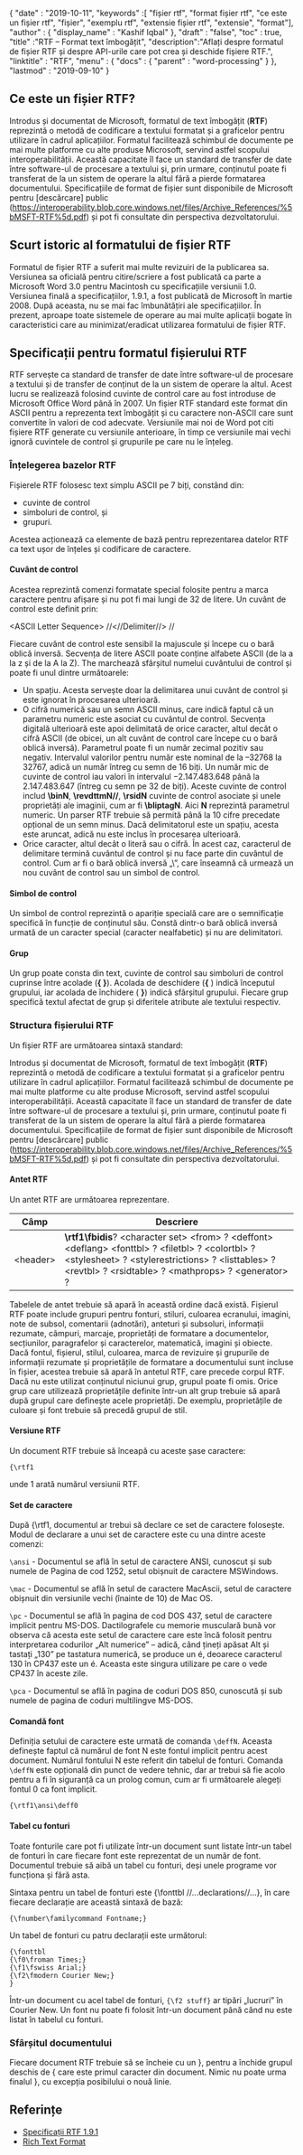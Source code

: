 {
  "date" : "2019-10-11",
  "keywords" :[ "fișier rtf", "format fișier rtf", "ce este un fișier rtf", "fișier", "exemplu rtf", "extensie fișier rtf", "extensie", "format"],
  "author" : {
    "display_name" : "Kashif Iqbal"
},
  "draft" : "false",
  "toc" : true,
  "title" :"RTF – Format text îmbogățit",
  "description":"Aflați despre formatul de fișier RTF și despre API-urile care pot crea și deschide fișiere RTF.",
  "linktitle" : "RTF",
  "menu" : {
    "docs" : {
      "parent" : "word-processing"
}
},
  "lastmod" : "2019-09-10"
}

## Ce este un fișier RTF?

Introdus și documentat de Microsoft, formatul de text îmbogățit (**RTF**) reprezintă o metodă de codificare a textului formatat și a graficelor pentru utilizare în cadrul aplicațiilor. Formatul facilitează schimbul de documente pe mai multe platforme cu alte produse Microsoft, servind astfel scopului interoperabilității. Această capacitate îl face un standard de transfer de date între software-ul de procesare a textului și, prin urmare, conținutul poate fi transferat de la un sistem de operare la altul fără a pierde formatarea documentului. Specificațiile de format de fișier sunt disponibile de Microsoft pentru [descărcare] public (https://interoperability.blob.core.windows.net/files/Archive_References/%5bMSFT-RTF%5d.pdf) și pot fi consultate din perspectiva dezvoltatorului.

## Scurt istoric al formatului de fișier RTF ##

Formatul de fișier RTF a suferit mai multe revizuiri de la publicarea sa. Versiunea sa oficială pentru citire/scriere a fost publicată ca parte a Microsoft Word 3.0 pentru Macintosh cu specificațiile versiunii 1.0. Versiunea finală a specificațiilor, 1.9.1, a fost publicată de Microsoft în martie 2008. După aceasta, nu se mai fac îmbunătățiri ale specificațiilor. În prezent, aproape toate sistemele de operare au mai multe aplicații bogate în caracteristici care au minimizat/eradicat utilizarea formatului de fișier RTF.

## Specificații pentru formatul fișierului RTF ##

RTF servește ca standard de transfer de date între software-ul de procesare a textului și de transfer de conținut de la un sistem de operare la altul. Acest lucru se realizează folosind cuvinte de control care au fost introduse de Microsoft Office Word până în 2007. Un fișier RTF standard este format din ASCII pentru a reprezenta text îmbogățit și cu caractere non-ASCII care sunt convertite în valori de cod adecvate. Versiunile mai noi de Word pot citi fișiere RTF generate cu versiunile anterioare, în timp ce versiunile mai vechi ignoră cuvintele de control și grupurile pe care nu le înțeleg.

### Înțelegerea bazelor RTF ###

Fișierele RTF folosesc text simplu ASCII pe 7 biți, constând din:

* cuvinte de control
* simboluri de control, și
* grupuri.

Acestea acționează ca elemente de bază pentru reprezentarea datelor RTF ca text ușor de înțeles și codificare de caractere.

#### Cuvânt de control ####

Acestea reprezintă comenzi formatate special folosite pentru a marca caractere pentru afișare și nu pot fi mai lungi de 32 de litere. Un cuvânt de control este definit prin:

\<ASCII Letter Sequence> //<//Delimiter//> //

Fiecare cuvânt de control este sensibil la majuscule și începe cu o bară oblică inversă. Secvența de litere ASCII poate conține alfabete ASCII (de la a la z și de la A la Z). The<Delimite> marchează sfârșitul numelui cuvântului de control și poate fi unul dintre următoarele:

* Un spațiu. Acesta servește doar la delimitarea unui cuvânt de control și este ignorat în procesarea ulterioară.
* O cifră numerică sau un semn ASCII minus, care indică faptul că un parametru numeric este asociat cu cuvântul de control. Secvența digitală ulterioară este apoi delimitată de orice caracter, altul decât o cifră ASCII (de obicei, un alt cuvânt de control care începe cu o bară oblică inversă). Parametrul poate fi un număr zecimal pozitiv sau negativ. Intervalul valorilor pentru număr este nominal de la –32768 la 32767, adică un număr întreg cu semn de 16 biți. Un număr mic de cuvinte de control iau valori în intervalul‌ −2.147.483.648 până la 2.147.483.647 (întreg cu semn pe 32 de biți). Aceste cuvinte de control includ **\binN**, **\revdttmN//**, **\rsidN** cuvinte de control asociate și unele proprietăți ale imaginii, cum ar fi **\bliptagN**. Aici **N** reprezintă parametrul numeric. Un parser RTF trebuie să permită până la 10 cifre precedate opțional de un semn minus. Dacă delimitatorul este un spațiu, acesta este aruncat, adică nu este inclus în procesarea ulterioară.
* Orice caracter, altul decât o literă sau o cifră. În acest caz, caracterul de delimitare termină cuvântul de control și nu face parte din cuvântul de control. Cum ar fi o bară oblică inversă „\”, care înseamnă că urmează un nou cuvânt de control sau un simbol de control.

#### Simbol de control ####

Un simbol de control reprezintă o apariție specială care are o semnificație specifică în funcție de conținutul său. Constă dintr-o bară oblică inversă urmată de un caracter special (caracter nealfabetic) și nu are delimitatori.

#### Grup ####

Un grup poate consta din text, cuvinte de control sau simboluri de control cuprinse între acolade (**{ }**). Acolada de deschidere (**{** ) indică începutul grupului, iar acolada de închidere ( **}**) indică sfârșitul grupului. Fiecare grup specifică textul afectat de grup și diferitele atribute ale textului respectiv.

### Structura fișierului RTF ###

Un fișier RTF are următoarea sintaxă standard:

Introdus și documentat de Microsoft, formatul de text îmbogățit (**RTF**) reprezintă o metodă de codificare a textului formatat și a graficelor pentru utilizare în cadrul aplicațiilor. Formatul facilitează schimbul de documente pe mai multe platforme cu alte produse Microsoft, servind astfel scopului interoperabilității. Această capacitate îl face un standard de transfer de date între software-ul de procesare a textului și, prin urmare, conținutul poate fi transferat de la un sistem de operare la altul fără a pierde formatarea documentului. Specificațiile de format de fișier sunt disponibile de Microsoft pentru [descărcare] public (https://interoperability.blob.core.windows.net/files/Archive_References/%5bMSFT-RTF%5d.pdf) și pot fi consultate din perspectiva dezvoltatorului.

#### Antet RTF ####

Un antet RTF are următoarea reprezentare.

|Câmp|Descriere
---|---|
|\<header> |**\rtf1\fbidis**? \<character set> \<from> ? \<deffont> \<deflang> \<fonttbl> ? \<filetbl> ? \<colortbl> ? \<stylesheet> ? \<stylerestrictions> ? \<listtables> ? \<revtbl> ? \<rsidtable> ? \<mathprops> ? \<generator> ?

Tabelele de antet trebuie să apară în această ordine dacă există. Fișierul RTF poate include grupuri pentru fonturi, stiluri, culoarea ecranului, imagini, note de subsol, comentarii (adnotări), anteturi și subsoluri, informații rezumate, câmpuri, marcaje, proprietăți de formatare a documentelor, secțiunilor, paragrafelor și caracterelor, matematică, imagini și obiecte. Dacă fontul, fișierul, stilul, culoarea, marca de revizuire și grupurile de informații rezumate și proprietățile de formatare a documentului sunt incluse în fișier, acestea trebuie să apară în antetul RTF, care precede corpul RTF. Dacă nu este utilizat conținutul niciunui grup, grupul poate fi omis. Orice grup care utilizează proprietățile definite într-un alt grup trebuie să apară după grupul care definește acele proprietăți. De exemplu, proprietățile de culoare și font trebuie să precedă grupul de stil.

#### Versiune RTF ####

Un document RTF trebuie să înceapă cu aceste șase caractere:

```
{\rtf1
```
unde 1 arată numărul versiunii RTF.

#### Set de caractere ####

După {\rtf1, documentul ar trebui să declare ce set de caractere folosește. Modul de declarare a unui set de caractere este cu una dintre aceste comenzi:

`\ansi` - Documentul se află în setul de caractere ANSI, cunoscut și sub numele de Pagina de cod 1252, setul obișnuit de caractere MSWindows.

`\mac` - Documentul se află în setul de caractere MacAscii, setul de caractere obișnuit din versiunile vechi (înainte de 10) de Mac OS.

`\pc` - Documentul se află în pagina de cod DOS 437, setul de caractere implicit pentru MS-DOS. Dactilografele cu memorie musculară bună vor observa că acesta este setul de caractere care este încă folosit pentru interpretarea codurilor „Alt numerice” – adică, când țineți apăsat Alt și tastați „130” pe tastatura numerică, se produce un é, deoarece caracterul 130 în CP437 este un é. Aceasta este singura utilizare pe care o vede CP437 în aceste zile.

`\pca` - Documentul se află în pagina de coduri DOS 850, cunoscută și sub numele de pagina de coduri multilingve MS-DOS.

#### Comandă font ####

Definiția setului de caractere este urmată de comanda `\deffN`. Aceasta definește faptul că numărul de font N este fontul implicit pentru acest document. Numărul fontului N este referit din tabelul de fonturi. Comanda `\deffN` este opțională din punct de vedere tehnic, dar ar trebui să fie acolo pentru a fi în siguranță ca un prolog comun, cum ar fi următoarele alegeți fontul 0 ca font implicit.

`{\rtf1\ansi\deff0`

#### Tabel cu fonturi ####

Toate fonturile care pot fi utilizate într-un document sunt listate într-un tabel de fonturi în care fiecare font este reprezentat de un număr de font. Documentul trebuie să aibă un tabel cu fonturi, deși unele programe vor funcționa și fără asta.

Sintaxa pentru un tabel de fonturi este {\fonttbl //...declarations//...}, în care fiecare declarație are această sintaxă de bază:

`{\fnumber\familycommand Fontname;}`

Un tabel de fonturi cu patru declarații este următorul:

```
{\fonttbl
{\f0\froman Times;}
{\f1\fswiss Arial;}
{\f2\fmodern Courier New;}
}
```

Într-un document cu acel tabel de fonturi, `{\f2 stuff}` ar tipări „lucruri” în Courier New. Un font nu poate fi folosit într-un document până când nu este listat în tabelul cu fonturi.

### Sfârșitul documentului ###

Fiecare document RTF trebuie să se încheie cu un }, pentru a închide grupul deschis de { care este primul caracter din document. Nimic nu poate urma finalul }, cu excepția posibilului o nouă linie.

## Referințe ##

* [Specificații RTF 1.9.1](https://interoperability.blob.core.windows.net/files/Archive_References/%5bMSFT-RTF%5d.pdf)
* [Rich Text Format](https://en.wikipedia.org/wiki/Rich_Text_Format)

